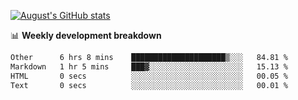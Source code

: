 
[![August's GitHub stats](https://github-readme-stats.vercel.app/api?username=zou-weidong&show_icons=true&theme=radical)](https://github.com/zou-weidong)


📊 **Weekly development breakdown**
<!--START_SECTION:waka-->

```txt
Other      6 hrs 8 mins    █████████████████████▒░░░   84.81 %
Markdown   1 hr 5 mins     ███▓░░░░░░░░░░░░░░░░░░░░░   15.13 %
HTML       0 secs          ░░░░░░░░░░░░░░░░░░░░░░░░░   00.05 %
Text       0 secs          ░░░░░░░░░░░░░░░░░░░░░░░░░   00.01 %
```

<!--END_SECTION:waka-->
